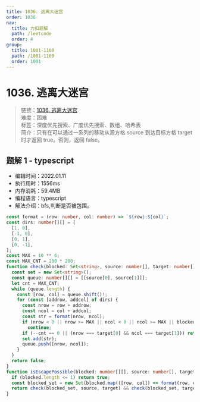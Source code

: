 ```yaml
---
title: 1036. 逃离大迷宫
order: 1036
nav:
  title: 力扣题解
  path: /leetcode
  order: 4
group:
  title: 1001-1100
  path: /1001-1100
  order: 1001
---
```


# 1036. 逃离大迷宫

> 链接：[1036. 逃离大迷宫](https://leetcode-cn.com/problems/escape-a-large-maze/)  
> 难度：困难  
> 标签：深度优先搜索、广度优先搜索、数组、哈希表  
> 简介：只有在可以通过一系列的移动从源方格 source 到达目标方格 target 时才返回 true。否则，返回 false。

## 题解 1 - typescript

- 编辑时间：2022.01.11
- 执行用时：1556ms
- 内存消耗：59.4MB
- 编程语言：typescript
- 解法介绍：bfs,判断是否被包围。

```typescript
const format = (row: number, col: number) => `${row}:${col}`;
const dirs: number[][] = [
  [1, 0],
  [-1, 0],
  [0, 1],
  [0, -1],
];
const MAX = 10 ** 6;
const MAX_CNT = 200 * 200;
function check(blocked: Set<string>, source: number[], target: number[]): boolean {
  const set = new Set<string>();
  const queue: number[][] = [[source[0], source[1]]];
  let cnt = MAX_CNT;
  while (queue.length) {
    const [row, col] = queue.shift()!;
    for (const [addrow, addcol] of dirs) {
      const nrow = row + addrow;
      const ncol = col + addcol;
      const str = format(nrow, ncol);
      if (nrow < 0 || nrow >= MAX || ncol < 0 || ncol >= MAX || blocked.has(str) || set.has(str))
        continue;
      if (--cnt == 0 || (nrow === target[0] && ncol === target[1])) return true;
      set.add(str);
      queue.push([nrow, ncol]);
    }
  }
  return false;
}
function isEscapePossible(blocked: number[][], source: number[], target: number[]): boolean {
  if (blocked.length <= 1) return true;
  const blocked_set = new Set(blocked.map(([row, col]) => format(row, col)));
  return check(blocked_set, source, target) && check(blocked_set, target, source);
}
```
